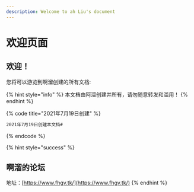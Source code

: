 ```yaml
---
description: Welcome to ah Liu's document
---
```


# 欢迎页面

## 欢迎！

您将可以游览到啊溜创建的所有文档:

{% hint style="info" %}
&#x20;本文档由阿溜创建并所有，请勿随意转发和滥用！
{% endhint %}

{% code title="2021年7月19日创建" %}
```bash
2021年7月19日创建本文档#
```
{% endcode %}

{% hint style="success" %}
## 啊溜的论坛

地址：[https://www.fhgv.tk/](https://www.fhgv.tk/)
{% endhint %}

